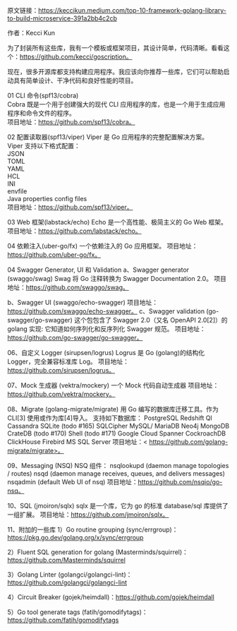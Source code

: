 原文链接：https://keccikun.medium.com/top-10-framework-golang-library-to-build-microservice-391a2bb4c2cb

作者：Kecci Kun

为了封装所有这些库，我有一个模板或框架项目，其设计简单，代码清晰。看看这个：https://github.com/kecci/goscription。

现在，很多开源库都支持构建应用程序。我应该向你推荐一些库，它们可以帮助启动具有简单设计、干净代码和良好性能的项目。       

01 CLI 命令(spf13/cobra)    
Cobra 既是一个用于创建强大的现代 CLI 应用程序的库，也是一个用于生成应用程序和命令文件的程序。            
项目地址：https://github.com/spf13/cobra。            

02 配置读取器(spf13/viper) 
Viper 是 Go 应用程序的完整配置解决方案。           
Viper 支持以下格式配置：         
    JSON        
    TOML        
    YAML        
    HCL     
    INI     
    envfile     
    Java properties config files        
项目地址：https://github.com/spf13/viper。			

03 Web 框架(labstack/echo)
Echo 是一个高性能、极简主义的 Go Web 框架。	
项目地址：https://github.com/labstack/echo。	

04 依赖注入(uber-go/fx)
一个依赖注入的 Go 应用框架。
项目地址：https://github.com/uber-go/fx。

04 Swagger Generator, UI 和 Validation
a、Swagger generator (swaggo/swag)
Swag 将 Go 注释转换为 Swagger Documentation 2.0。
项目地址：https://github.com/swaggo/swag。

b、Swagger UI (swaggo/echo-swagger)
项目地址：https://github.com/swaggo/echo-swagger。
c、Swagger validation (go-swagger/go-swagger)
这个包包含了 Swagger 2.0（又名 OpenAPI 2.0[2]）的 golang 实现: 它知道如何序列化和反序列化 Swagger 规范。
项目地址：https://github.com/go-swagger/go-swagger。

06、自定义 Logger (sirupsen/logrus)
Logrus 是 Go (golang)的结构化 Logger，完全兼容标准库 Log。
项目地址：https://github.com/sirupsen/logrus。

07、Mock 生成器 (vektra/mockery)
一个 Mock 代码自动生成器
项目地址：https://github.com/vektra/mockery。

08、Migrate (golang-migrate/migrate)
用 Go 编写的数据库迁移工具。作为 CLI[3] 使用或作为库[4]导入。
支持如下数据库：
	PostgreSQL
	Redshift
	Ql
	Cassandra
	SQLite (todo #165)
	SQLCipher
	MySQL/ MariaDB
	Neo4j
	MongoDB
	CrateDB (todo #170)
	Shell (todo #171)
	Google Cloud Spanner
	CockroachDB
	ClickHouse
	Firebird
	MS SQL Server
项目地址：< https://github.com/golang-migrate/migrate>。

09、Messaging (NSQ)
NSQ 组件：
nsqlookupd (daemon manage topologies / routes)
nsqd (daemon manage receives, queues, and delivers messages)
nsqadmin (default Web UI of nsq)
项目地址：https://github.com/nsqio/go-nsq。

10、SQL (jmoiron/sqlx)
sqlx 是一个库，它为 go 的标准 database/sql 库提供了一组扩展。
项目地址：https://github.com/jmoiron/sqlx。


11、附加的一些库
1）Go routine grouping (sync/errgroup)：https://pkg.go.dev/golang.org/x/sync/errgroup

2）Fluent SQL generation for golang (Masterminds/squirrel)：https://github.com/Masterminds/squirrel

3）Golang Linter (golangci/golangci-lint)：https://github.com/golangci/golangci-lint

4）Circuit Breaker (gojek/heimdall)：https://github.com/gojek/heimdall

5）Go tool generate tags (fatih/gomodifytags)：https://github.com/fatih/gomodifytags


	  		








